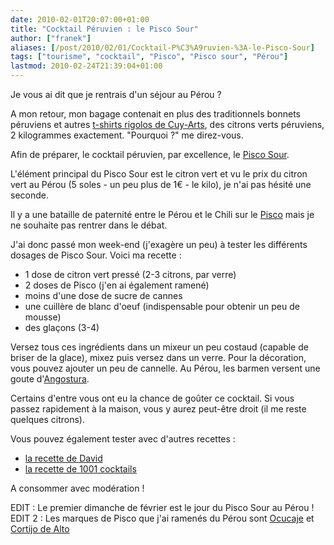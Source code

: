 ```yaml
---
date: 2010-02-01T20:07:00+01:00
title: "Cocktail Péruvien : le Pisco Sour"
author: ["franek"]
aliases: [/post/2010/02/01/Cocktail-P%C3%A9ruvien-%3A-le-Pisco-Sour]
tags: ["tourisme", "cocktail", "Pisco", "Pisco sour", "Pérou"]
lastmod: 2010-02-24T21:39:04+01:00
---
```

Je vous ai dit que je rentrais d'un séjour au Pérou ?

A mon retour, mon bagage contenait en plus des traditionnels bonnets péruviens et autres [t-shirts rigolos de Cuy-Arts](http://www.cuy-arts.com/inicio.php), des citrons verts péruviens, 2 kilogrammes exactement. "Pourquoi ?" me direz-vous.

Afin de préparer, le cocktail péruvien, par excellence, le [Pisco Sour](http://fr.wikipedia.org/wiki/Pisco_sour).

L'élément principal du Pisco Sour est le citron vert et vu le prix du citron vert au Pérou (5 soles - un peu plus de 1€ - le kilo), je n'ai pas hésité une seconde.

Il y a une bataille de paternité entre le Pérou et le Chili sur le [Pisco](http://fr.wikipedia.org/wiki/Pisco) mais je ne souhaite pas rentrer dans le débat.

J'ai donc passé mon week-end (j'exagère un peu) à tester les différents dosages de Pisco Sour. Voici ma recette :

- 1 dose de citron vert pressé (2-3 citrons, par verre)
- 2 doses de Pisco (j'en ai également ramené)
- moins d'une dose de sucre de cannes
- une cuillère de blanc d'oeuf (indispensable pour obtenir un peu de mousse)
- des glaçons (3-4)

Versez tous ces ingrédients dans un mixeur un peu costaud (capable de briser de la glace), mixez puis versez dans un verre. Pour la décoration, vous pouvez ajouter un peu de cannelle. Au Pérou, les barmen versent une goute d'[Angostura](http://fr.wikipedia.org/wiki/Angostura_%28boisson%29).

Certains d'entre vous ont eu la chance de goûter ce cocktail. Si vous passez rapidement à la maison, vous y aurez peut-être droit (il me reste quelques citrons).

Vous pouvez également tester avec d'autres recettes :

- [la recette de David](http://davidinperu.wordpress.com/2009/05/24/bar-maury-pisco-sour/)
- [la recette de 1001 cocktails](http://www.1001cocktails.com/cocktails/2241/recette-cocktail-pisco-sour.html)

A consommer avec modération !

EDIT : Le premier dimanche de février est le jour du Pisco Sour au Pérou ! EDIT 2 : Les marques de Pisco que j'ai ramenés du Pérou sont [Ocucaje](http://www.ocucaje.com/) et [Cortijo de Alto](http://www.cortijodelalto.com/)
